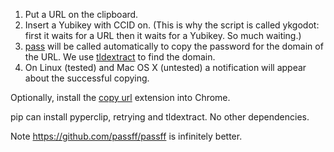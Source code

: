 1. Put a URL on the clipboard.
2. Insert a Yubikey with CCID on. (This is why the script is called ykgodot:
first it waits for a URL then it waits for a Yubikey. So much waiting.)
3. [pass](http://www.passwordstore.org/) will be called automatically to copy
the password for the domain of the URL. We use [tldextract](https://github.com/john-kurkowski/tldextract)
to find the domain.
4. On Linux (tested) and Mac OS X (untested) a notification will appear about the successful copying.

Optionally, install the [copy url](https://chrome.google.com/webstore/detail/copy-url/mkhnbhdofgaendegcgbmndipmijhbili?hl=en) extension into Chrome.

pip can install pyperclip, retrying and tldextract. No other dependencies.

Note https://github.com/passff/passff is infinitely better.

